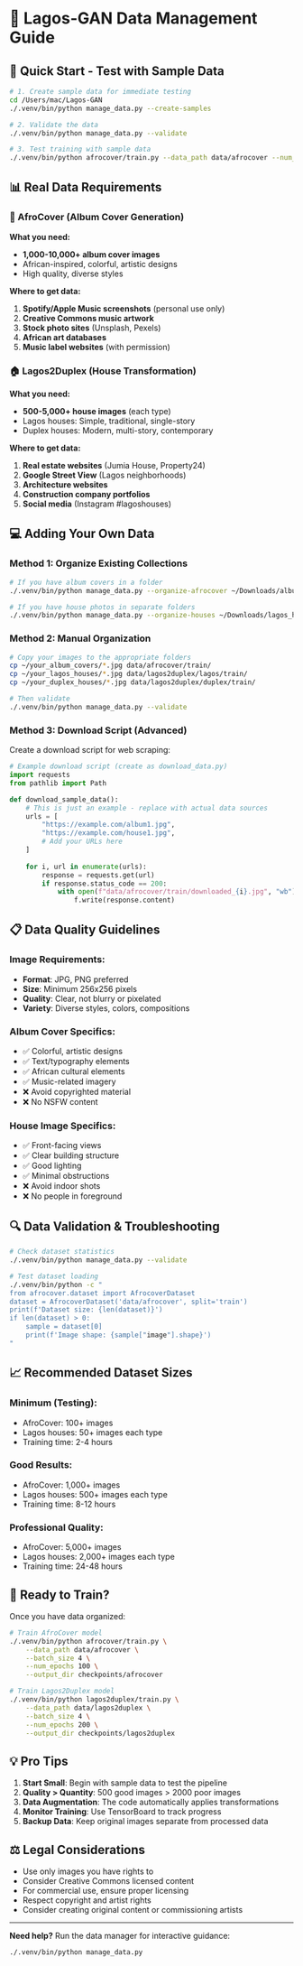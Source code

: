 # 📁 Lagos-GAN Data Management Guide

## 🎯 **Quick Start - Test with Sample Data**

```bash
# 1. Create sample data for immediate testing
cd /Users/mac/Lagos-GAN
./.venv/bin/python manage_data.py --create-samples

# 2. Validate the data
./.venv/bin/python manage_data.py --validate

# 3. Test training with sample data
./.venv/bin/python afrocover/train.py --data_path data/afrocover --num_epochs 5
```

## 📊 **Real Data Requirements**

### **🎨 AfroCover (Album Cover Generation)**

**What you need:**
- **1,000-10,000+ album cover images**
- African-inspired, colorful, artistic designs
- High quality, diverse styles

**Where to get data:**
1. **Spotify/Apple Music screenshots** (personal use only)
2. **Creative Commons music artwork**
3. **Stock photo sites** (Unsplash, Pexels)
4. **African art databases**
5. **Music label websites** (with permission)

### **🏠 Lagos2Duplex (House Transformation)**

**What you need:**
- **500-5,000+ house images** (each type)
- Lagos houses: Simple, traditional, single-story
- Duplex houses: Modern, multi-story, contemporary

**Where to get data:**
1. **Real estate websites** (Jumia House, Property24)
2. **Google Street View** (Lagos neighborhoods)
3. **Architecture websites**
4. **Construction company portfolios**
5. **Social media** (Instagram #lagoshouses)

## 💻 **Adding Your Own Data**

### **Method 1: Organize Existing Collections**

```bash
# If you have album covers in a folder
./.venv/bin/python manage_data.py --organize-afrocover ~/Downloads/album_covers

# If you have house photos in separate folders
./.venv/bin/python manage_data.py --organize-houses ~/Downloads/lagos_houses ~/Downloads/duplex_houses
```

### **Method 2: Manual Organization**

```bash
# Copy your images to the appropriate folders
cp ~/your_album_covers/*.jpg data/afrocover/train/
cp ~/your_lagos_houses/*.jpg data/lagos2duplex/lagos/train/
cp ~/your_duplex_houses/*.jpg data/lagos2duplex/duplex/train/

# Then validate
./.venv/bin/python manage_data.py --validate
```

### **Method 3: Download Script (Advanced)**

Create a download script for web scraping:

```python
# Example download script (create as download_data.py)
import requests
from pathlib import Path

def download_sample_data():
    # This is just an example - replace with actual data sources
    urls = [
        "https://example.com/album1.jpg",
        "https://example.com/house1.jpg",
        # Add your URLs here
    ]
    
    for i, url in enumerate(urls):
        response = requests.get(url)
        if response.status_code == 200:
            with open(f"data/afrocover/train/downloaded_{i}.jpg", "wb") as f:
                f.write(response.content)
```

## 📋 **Data Quality Guidelines**

### **Image Requirements:**
- **Format**: JPG, PNG preferred
- **Size**: Minimum 256x256 pixels
- **Quality**: Clear, not blurry or pixelated
- **Variety**: Diverse styles, colors, compositions

### **Album Cover Specifics:**
- ✅ Colorful, artistic designs
- ✅ Text/typography elements
- ✅ African cultural elements
- ✅ Music-related imagery
- ❌ Avoid copyrighted material
- ❌ No NSFW content

### **House Image Specifics:**
- ✅ Front-facing views
- ✅ Clear building structure
- ✅ Good lighting
- ✅ Minimal obstructions
- ❌ Avoid indoor shots
- ❌ No people in foreground

## 🔍 **Data Validation & Troubleshooting**

```bash
# Check dataset statistics
./.venv/bin/python manage_data.py --validate

# Test dataset loading
./.venv/bin/python -c "
from afrocover.dataset import AfrocoverDataset
dataset = AfrocoverDataset('data/afrocover', split='train')
print(f'Dataset size: {len(dataset)}')
if len(dataset) > 0:
    sample = dataset[0]
    print(f'Image shape: {sample["image"].shape}')
"
```

## 📈 **Recommended Dataset Sizes**

### **Minimum (Testing):**
- AfroCover: 100+ images
- Lagos houses: 50+ images each type
- Training time: 2-4 hours

### **Good Results:**
- AfroCover: 1,000+ images
- Lagos houses: 500+ images each type
- Training time: 8-12 hours

### **Professional Quality:**
- AfroCover: 5,000+ images
- Lagos houses: 2,000+ images each type
- Training time: 24-48 hours

## 🚀 **Ready to Train?**

Once you have data organized:

```bash
# Train AfroCover model
./.venv/bin/python afrocover/train.py \
    --data_path data/afrocover \
    --batch_size 4 \
    --num_epochs 100 \
    --output_dir checkpoints/afrocover

# Train Lagos2Duplex model
./.venv/bin/python lagos2duplex/train.py \
    --data_path data/lagos2duplex \
    --batch_size 4 \
    --num_epochs 200 \
    --output_dir checkpoints/lagos2duplex
```

## 💡 **Pro Tips**

1. **Start Small**: Begin with sample data to test the pipeline
2. **Quality > Quantity**: 500 good images > 2000 poor images
3. **Data Augmentation**: The code automatically applies transformations
4. **Monitor Training**: Use TensorBoard to track progress
5. **Backup Data**: Keep original images separate from processed data

## ⚖️ **Legal Considerations**

- Use only images you have rights to
- Consider Creative Commons licensed content
- For commercial use, ensure proper licensing
- Respect copyright and artist rights
- Consider creating original content or commissioning artists

---

**Need help?** Run the data manager for interactive guidance:
```bash
./.venv/bin/python manage_data.py
```
